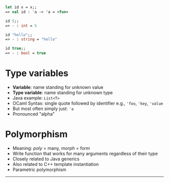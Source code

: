 ```ocaml
let id x = x;;
=> val id : 'a -> 'a = <fun>

id 5;;
=> - : int = 5

id "hello";;
=> - : string = "hello"

id true;;
=> - : bool = true
```
# Type variables
- **Variable**: name standing for unknown value
- **Type variable**: name standing for unknown type
- Java example: `List<T>`
- OCaml Syntax: single quote followed by identifier
  e.g., `'foo`, `'key`, `'value`
- But most often simply just: `'a`
- Pronounced "alpha"
# Polymorphism
- Meaning: *poly* = many, *morph* = form
- Write function that works for many arguments regardless of their type
- Closely related to Java generics
- Also related to C++ template instantiation
- Parametric polymorphism
-----------------------------------------
